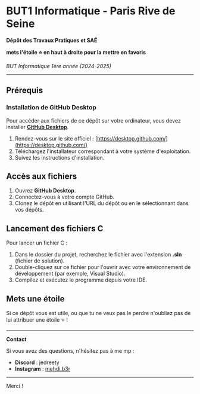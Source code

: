 # BUT1 Informatique - Paris Rive de Seine

**Dépôt des Travaux Pratiques et SAÉ**  

**mets l'étoile ⭐ en haut à droite pour la mettre en favoris**

*BUT Informatique 1ère année (2024-2025)*

---

## Prérequis

### Installation de GitHub Desktop

Pour accéder aux fichiers de ce dépôt sur votre ordinateur, vous devez installer **[GitHub Desktop](https://desktop.github.com/)**.

1. Rendez-vous sur le site officiel : [https://desktop.github.com/](https://desktop.github.com/)
2. Téléchargez l'installateur correspondant à votre système d'exploitation.
3. Suivez les instructions d'installation.

## Accès aux fichiers

1. Ouvrez **GitHub Desktop**.
2. Connectez-vous à votre compte GitHub.
3. Clonez le dépôt en utilisant l'URL du dépôt ou en le sélectionnant dans vos dépôts.

## Lancement des fichiers C

Pour lancer un fichier C :

1. Dans le dossier du projet, recherchez le fichier avec l'extension **.sln** (fichier de solution).
2. Double-cliquez sur ce fichier pour l'ouvrir avec votre environnement de développement (par exemple, Visual Studio).
3. Compilez et exécutez le programme depuis votre IDE.

## Mets une étoile

Si ce dépôt vous est utile, ou que tu ne veux pas le perdre n'oubliez pas de lui attribuer une étoile ⭐ !

---

**Contact**

Si vous avez des questions, n'hésitez pas à me mp :

- **Discord** : jedreety
- **Instagram** : [mehdi.b3r](https://www.instagram.com/mehdi.b3r)

---

Merci !
